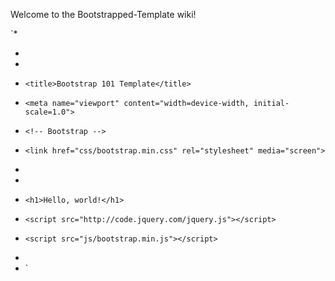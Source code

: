 Welcome to the Bootstrapped-Template wiki!

`*  <!DOCTYPE html>
* <html>
*   <head>
*     <title>Bootstrap 101 Template</title>
*     <meta name="viewport" content="width=device-width, initial-scale=1.0">
*     <!-- Bootstrap -->
*     <link href="css/bootstrap.min.css" rel="stylesheet" media="screen">
*   </head>
*   <body>
*     <h1>Hello, world!</h1>
*     <script src="http://code.jquery.com/jquery.js"></script>
*     <script src="js/bootstrap.min.js"></script>
*   </body>
* </html>`
